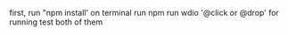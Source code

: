first, run "npm install' on terminal 
run npm run wdio '@click or @drop' for running test both of them
